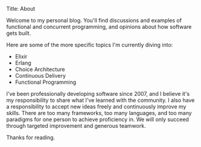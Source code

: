 Title: About

Welcome to my personal blog. You'll find discussions and examples of functional and concurrent programming, and opinions about how software gets built.

Here are some of the more specific topics I'm currently diving into:

* Elixir
* Erlang
* Choice Architecture
* Continuous Delivery
* Functional Programming

I've been professionally developing software since 2007, and I believe it's my responsibility to share what I've learned with the community. I also have a responsibility to accept new ideas freely and continuously improve my skills. There are too many frameworks, too many languages, and too many paradigms for one person to achieve proficiency in. We will only succeed through targeted improvement and generous teamwork.

Thanks for reading.
